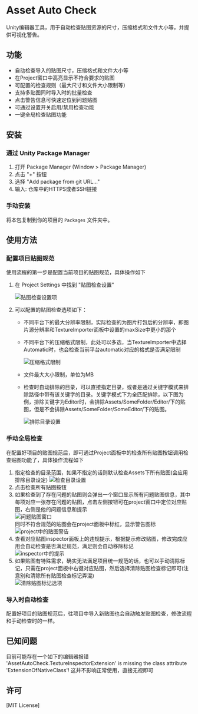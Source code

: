 # Asset Auto Check

Unity编辑器工具，用于自动检查贴图资源的尺寸，压缩格式和文件大小等，并提供可视化警告。

## 功能

- 自动检查导入的贴图尺寸，压缩格式和文件大小等
- 在Project窗口中高亮显示不符合要求的贴图
- 可配置的检查规则（最大尺寸和文件大小限制等）
- 支持多贴图同时导入时的批量检查
- 点击警告信息可快速定位到问题贴图
- 可通过设置开关启用/禁用检查功能
- 一键全局检查贴图功能

## 安装

### 通过 Unity Package Manager

1. 打开 Package Manager (Window > Package Manager)
2. 点击 "+" 按钮
3. 选择 "Add package from git URL..."
4. 输入: 仓库中的HTTPS或者SSH链接

### 手动安装

将本包复制到你的项目的 `Packages` 文件夹中。

## 使用方法
### 配置项目贴图规范

使用流程的第一步是配置当前项目的贴图规范，具体操作如下

1. 在 Project Settings 中找到 "贴图检查设置"

   ![贴图检查设置项](https://github.com/user-attachments/assets/ca604fe6-8dbf-45fb-954d-c921c5cab0ff)

2. 可以配置的贴图检查选项如下：
   - 不同平台下的最大分辨率限制，实际检查的为图片打包后的分辨率，即图片源分辨率和TextureImporter面板中设置的maxSize中更小的那个
   - 不同平台下的压缩格式限制，此处可以多选，当TextureImporter中选择Automatic时，也会检查当前平台automatic对应的格式是否满足限制

      ![压缩格式限制](https://github.com/user-attachments/assets/73a96786-c5ea-4dde-bbaa-a50e823ae151)

   - 文件最大大小限制，单位为MB
   - 检查时自动排除的目录，可以直接指定目录，或者是通过关键字模式来排除路径中带有该关键字的目录。关键字模式下为全匹配排除，以下图为例，排除关键字为Editor时，会排除Assets/SomeFolder/Editor/下的贴图，但是不会排除Assets/SomeFolder/SomeEditor/下的贴图。

      ![排除目录设置](https://github.com/user-attachments/assets/a854608f-ea75-477e-ba43-135fbe87b662)

### 手动全局检查
在配置好项目的贴图规范后，即可通过Project面板中的检查所有贴图按钮调用检查贴图功能了，具体操作流程如下
1. 指定检查的目录范围，如果不指定的话则默认检查Assets下所有贴图(会应用排除目录设定)
   ![检查目录设置](https://github.com/user-attachments/assets/a8c59be5-9d1e-4209-be18-c196a39d5da0)
2. 点击检查所有贴图按钮
3. 如果检查到了存在问题的贴图则会弹出一个窗口显示所有问题贴图信息，其中每项对应一张存在问题的贴图，点击左侧按钮可在project窗口中定位对应贴图，右侧是他的问题信息和提示  
   ![问题贴图窗口](https://github.com/user-attachments/assets/5610fb0a-ad2f-4ac6-a75e-5b2c1f664991)  
   同时不符合规范的贴图会在project面板中标红，显示警告图标  
   ![project中的贴图警告](https://github.com/user-attachments/assets/5fb49c58-4470-4c83-968c-6145e4650ecb)
4. 查看对应贴图inspector面板上的违规提示，根据提示修改贴图，修改完成应用会自动检查是否满足规范，满足则会自动移除标记  
   ![inspector中的提示](https://github.com/user-attachments/assets/99204495-5c9c-47c3-be83-5b1ca13188e6)
5. 如果贴图有特殊需求，确实无法满足项目统一规范的话，也可以手动清除标记，只需在project面板中右键对应贴图，然后选择清除贴图检查标记即可(注意别和清除所有贴图检查标记弄混)  
   ![清除贴图标记选项](https://github.com/user-attachments/assets/ed637acb-53b5-4253-bcab-47f40ed0a495)

### 导入时自动检查
配置好项目的贴图规范后，往项目中导入新贴图也会自动触发贴图检查，修改流程和手动检查时的一样。

## 已知问题
目前可能存在一个如下的编辑器报错
'AssetAutoCheck.TextureInspectorExtension' is missing the class attribute 'ExtensionOfNativeClass'!
这并不影响正常使用，直接无视即可

## 许可

[MIT License] 